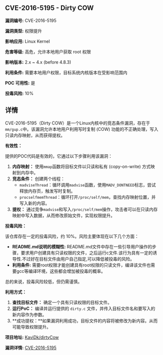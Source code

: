 ## CVE-2016-5195 - Dirty COW

**漏洞编号:** CVE-2016-5195

**漏洞类型:** 权限提升

**影响应用:** Linux Kernel

**危害等级:** 高危，允许本地用户获取 root 权限

**影响版本:** 2.x ~ 4.x (before 4.8.3)

**利用条件:** 需要本地用户权限，目标系统内核版本在受影响范围内

**POC 可用性:** 是

**投毒风险:** 10%

## 详情

CVE-2016-5195（Dirty COW）是一个Linux内核中的竞态条件漏洞，存在于`mm/gup.c`中。该漏洞允许本地用户利用写时复制 (COW) 功能的不正确处理，写入只读内存映射，从而获得提权。

**有效性：**

提供的POC代码是有效的，它通过以下步骤利用该漏洞：

1.  **内存映射：**  使用`mmap`函数将目标文件以只读和私有 (copy-on-write) 方式映射到内存中。
2.  **竞态条件：**  创建两个线程：
    *   `madviseThread`：循环调用`madvise`函数，使用`MADV_DONTNEED`标志，尝试释放内存页，触发写时复制。
    *   `procselfmemThread`：循环打开`/proc/self/mem`，查找内存映射位置，并写入新的内容。
3.  **提权：**  通过竞争`madvise`和写入`/proc/self/mem`操作，攻击者可以在只读内存映射中写入数据，从而修改原始文件，实现权限提升。

**投毒风险：**

该仓库存在一定的投毒风险，约 10%。风险主要体现在以下几个方面：

*   **README.md说明的模糊性:**  README.md文件中存在一些引导用户操作的步骤，要求用户创建具有只读权限的文件，之后运行c文件.该行为具有一定的诱导性.不过好在目标文件由用户自己指定,可以降低被投毒的风险。
*   **利用条件:**  需要root权限才能创建具有root权限的只读文件，编译该文件也需要gcc等编译环境，这些都会增加被投毒的概率。

总的来说，投毒风险较低，但仍需谨慎。

**利用方式：**

1.  **查找目标文件：** 确定一个具有只读权限的目标文件。
2.  **运行PoC：** 编译并运行提供的 `dirty.c` 文件，并传入目标文件名和要写入的新内容作为参数。
3.  **成功提权：**如果漏洞利用成功，目标文件的内容将被修改为新内容。从而可能导致权限提升。

**项目地址:** [KaviDk/dirtyCow](https://github.com/KaviDk/dirtyCow)

**漏洞详情:** [CVE-2016-5195](https://nvd.nist.gov/vuln/detail/CVE-2016-5195)